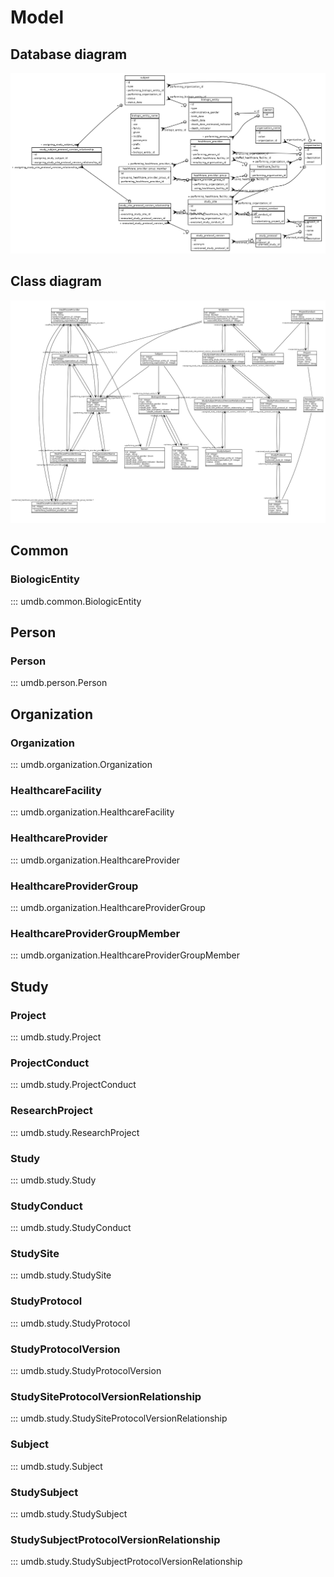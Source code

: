 # Model

## Database diagram

![](db.png)

## Class diagram

![](model.png)

## Common

### BiologicEntity

::: umdb.common.BiologicEntity

## Person

### Person

::: umdb.person.Person

## Organization

### Organization

::: umdb.organization.Organization

### HealthcareFacility

::: umdb.organization.HealthcareFacility

### HealthcareProvider

::: umdb.organization.HealthcareProvider

### HealthcareProviderGroup

::: umdb.organization.HealthcareProviderGroup

### HealthcareProviderGroupMember

::: umdb.organization.HealthcareProviderGroupMember

## Study

### Project

::: umdb.study.Project

### ProjectConduct

::: umdb.study.ProjectConduct

### ResearchProject

::: umdb.study.ResearchProject

### Study

::: umdb.study.Study

### StudyConduct

::: umdb.study.StudyConduct

### StudySite

::: umdb.study.StudySite

### StudyProtocol

::: umdb.study.StudyProtocol

### StudyProtocolVersion

::: umdb.study.StudyProtocolVersion

### StudySiteProtocolVersionRelationship

::: umdb.study.StudySiteProtocolVersionRelationship

### Subject

::: umdb.study.Subject

### StudySubject

::: umdb.study.StudySubject

### StudySubjectProtocolVersionRelationship

::: umdb.study.StudySubjectProtocolVersionRelationship
